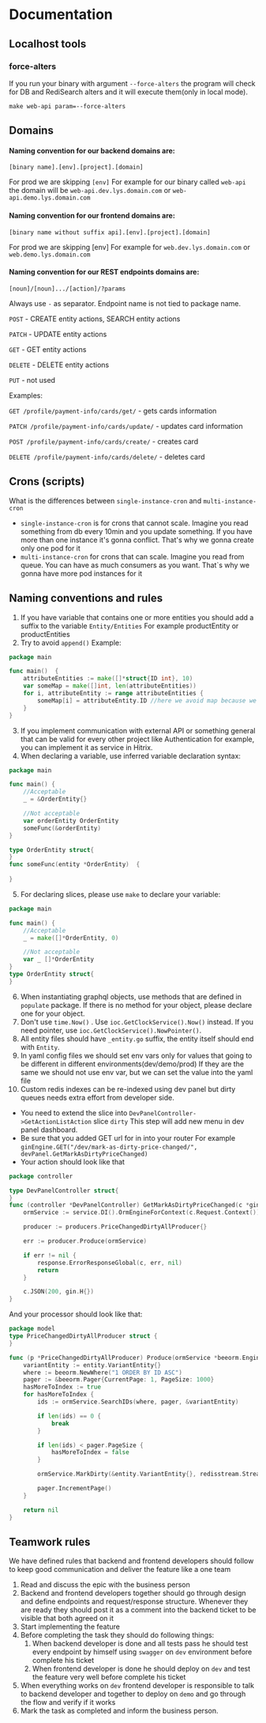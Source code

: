 # Documentation
## Localhost tools
### force-alters
If you run your binary with argument `--force-alters` the program will check for DB and RediSearch alters and it will execute them(only in local mode).

`make web-api param=--force-alters`

## Domains
#### Naming convention for our backend domains are:

`[binary name].[env].[project].[domain]`

For prod we are skipping `[env]`
For example for our binary called `web-api` the domain will be `web-api.dev.lys.domain.com` or `web-api.demo.lys.domain.com`

#### Naming convention for our frontend domains are:

`[binary name without suffix api].[env].[project].[domain]`

For prod we are skipping [env]
For example for `web.dev.lys.domain.com` or `web.demo.lys.domain.com`

#### Naming convention for our REST endpoints domains are:

`[noun]/[noun].../[action]/?params`

Always use `-` as separator. 
Endpoint name is not tied to package name.

`POST` - CREATE entity actions, SEARCH entity actions

`PATCH` - UPDATE entity actions

`GET` - GET entity actions

`DELETE` - DELETE entity actions

`PUT` - not used

Examples:

`GET /profile/payment-info/cards/get/` - gets cards information

`PATCH /profile/payment-info/cards/update/` - updates card information

`POST /profile/payment-info/cards/create/` - creates card

`DELETE /profile/payment-info/cards/delete/` - deletes card


## Crons (scripts)
What is the differences between `single-instance-cron` and `multi-instance-cron`
- `single-instance-cron` is for crons that cannot scale. Imagine you read something from db every 10min and you update something. If you have more than one instance it's gonna conflict. That's why we gonna create only one pod for it
- `multi-instance-cron`  for crons that can scale. Imagine you read from queue. You can have as much consumers as you want. That`s why we gonna have more pod instances for it

## Naming conventions and rules
1. If you have variable that contains one or more entities you should add a suffix to the variable `Entity/Entities`
   For example productEntity or productEntities
2. Try to avoid `append()`
   Example:
```go
package main

func main()  {
	attributeEntities := make([]*struct{ID int}, 10)
	var someMap = make([]int, len(attributeEntities))
	for i, attributeEntity := range attributeEntities {
		someMap[i] = attributeEntity.ID //here we avoid map because we set the len
	}
}

```
3. If you implement communication with external API or something general that can be valid for every other project like Authentication for example, you can implement it as service in Hitrix.
4. When declaring a variable, use inferred variable declaration syntax:
```go
package main

func main() {
    //Acceptable
    _ = &OrderEntity{}

    //Not acceptable
    var orderEntity OrderEntity
    someFunc(&orderEntity)
}

type OrderEntity struct{
}
func someFunc(entity *OrderEntity)  {
 
}

```

5. For declaring slices, please use `make` to declare your variable:
```go
package main

func main() {
    //Acceptable
    _ = make([]*OrderEntity, 0)

    //Not acceptable
    var _ []*OrderEntity
}
type OrderEntity struct{
}
```

6. When instantiating graphql objects, use methods that are defined in `populate` package. If there is no method for your object, please declare one for your object.
7. Don't use `time.Now()` . Use `ioc.GetClockService().Now()` instead. If you need pointer, use `ioc.GetClockService().NowPointer()`.
8. All entity files should have `_entity.go` suffix, the entity itself should end with `Entity`.
9. In yaml config files we should set env vars only for values that going to be different in different environments(dev/demo/prod) If they are the same we should not use env var, but we can set the value into the yaml file
10. Custom redis indexes can be re-indexed using dev panel but dirty queues needs extra effort from developer side.
- You need to extend the slice into `DevPanelController->GetActionListAction` slice `dirty`
  This step will add new menu in dev panel dashboard.
- Be sure that you added GET url for in into your router
  For example `ginEngine.GET("/dev/mark-as-dirty-price-changed/", devPanel.GetMarkAsDirtyPriceChanged)`
- Your action should look like that
```go
package controller

type DevPanelController struct{
}
func (controller *DevPanelController) GetMarkAsDirtyPriceChanged(c *gin.Context) {
	ormService := service.DI().OrmEngineForContext(c.Request.Context())

	producer := producers.PriceChangedDirtyAllProducer{}

	err := producer.Produce(ormService)

	if err != nil {
		response.ErrorResponseGlobal(c, err, nil)
		return
	}

	c.JSON(200, gin.H{})
}
```

And your processor should look like that:
```go
package model 
type PriceChangedDirtyAllProducer struct {
}

func (p *PriceChangedDirtyAllProducer) Produce(ormService *beeorm.Engine) error {
	variantEntity := entity.VariantEntity{}
	where := beeorm.NewWhere("1 ORDER BY ID ASC")
	pager := &beeorm.Pager{CurrentPage: 1, PageSize: 1000}
	hasMoreToIndex := true
	for hasMoreToIndex {
		ids := ormService.SearchIDs(where, pager, &variantEntity)

		if len(ids) == 0 {
			break
		}

		if len(ids) < pager.PageSize {
			hasMoreToIndex = false
		}

		ormService.MarkDirty(&entity.VariantEntity{}, redisstream.StreamOrmDirtyPriceChanged, ids...)

		pager.IncrementPage()
	}

	return nil
}
```

## Teamwork rules
We have defined rules that backend and frontend developers should follow to keep good communication and deliver the feature like a one team
1. Read and discuss the epic with the business person
2. Backend and frontend developers together should go through design and define endpoints and request/response structure. Whenever they are ready they should post it as a comment into the backend ticket to be visible that both agreed on it
3. Start implementing the feature
4. Before completing the task they should do following things:
   1. When backend developer is done and all tests pass he should test every endpoint by himself using `swagger` on `dev` environment before complete his ticket
   2. When frontend developer is done he should deploy on `dev` and test the feature very well before complete his ticket 
5. When everything works on `dev` frontend developer is responsible to talk to backend developer and together to deploy on `demo` and go through the flow and verify if it works 
6. Mark the task as completed and inform the business person.